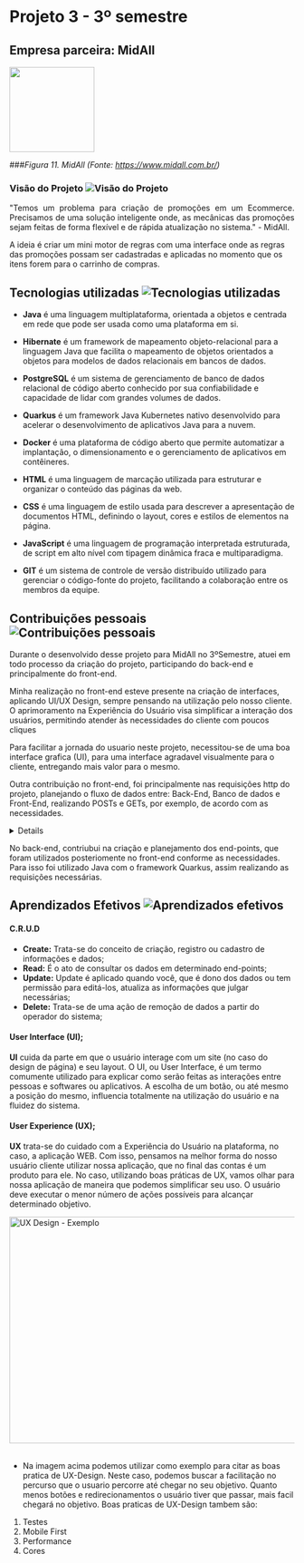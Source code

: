 # Projeto 3 - 3º semestre
## Empresa parceira: MidAll 

<img src="https://user-images.githubusercontent.com/80851038/163725778-498ec2e9-e8eb-45cf-a586-848e5bb1dd97.png" height="150"/>


###*Figura 11. MidAll (Fonte: https://www.midall.com.br/)*

### Visão do Projeto ![Visão do Projeto](https://img.shields.io/badge/-Visão%20Do%20Projeto-blue)

<p align="justify">
"Temos um problema para criação de promoções em um Ecommerce. Precisamos de uma solução inteligente onde, as mecânicas das promoções sejam feitas de forma flexível e de rápida atualização no sistema." - MidAll.

A ideia é criar um mini motor de regras com uma interface onde as regras das promoções possam ser cadastradas e aplicadas no momento que os itens forem para o carrinho de compras.
</p>


## Tecnologias utilizadas ![Tecnologias utilizadas](https://img.shields.io/badge/-Tecnologias%20Utilizadas-blue)

- **Java** é uma linguagem multiplataforma, orientada a objetos e centrada em rede que pode ser usada como uma plataforma em si.

- **Hibernate** é um framework de mapeamento objeto-relacional para a linguagem Java que facilita o mapeamento de objetos orientados a objetos para modelos de dados relacionais em bancos de dados.

- **PostgreSQL** é um sistema de gerenciamento de banco de dados relacional de código aberto conhecido por sua confiabilidade e capacidade de lidar com grandes volumes de dados.

- **Quarkus** é um framework Java Kubernetes nativo desenvolvido para acelerar o desenvolvimento de aplicativos Java para a nuvem.

- **Docker** é uma plataforma de código aberto que permite automatizar a implantação, o dimensionamento e o gerenciamento de aplicativos em contêineres.

- **HTML** é uma linguagem de marcação utilizada para estruturar e organizar o conteúdo das páginas da web.

- **CSS** é uma linguagem de estilo usada para descrever a apresentação de documentos HTML, definindo o layout, cores e estilos de elementos na página.

- **JavaScript** é uma linguagem de programação interpretada estruturada, de script em alto nível com tipagem dinâmica fraca e multiparadigma.

- **GIT** é um sistema de controle de versão distribuído utilizado para gerenciar o código-fonte do projeto, facilitando a colaboração entre os membros da equipe.


## Contribuições pessoais ![Contribuições pessoais](https://img.shields.io/badge/-Contribui%C3%A7%C3%B5es%20Pessoais-blue)

Durante o desenvolvido desse projeto para MidAll no 3ºSemestre, atuei em todo processo da criação do projeto, participando do back-end e principalmente do front-end.

Minha realização no front-end esteve presente na criação de interfaces, aplicando UI/UX Design, sempre pensando na utilização pelo nosso cliente. O aprimoramento na Experiência do Usuário visa simplificar a interação dos usuários, permitindo atender às necessidades do cliente com poucos cliques

Para facilitar a jornada do usuario neste projeto, necessitou-se de uma boa interface grafica (UI), para uma interface agradavel visualmente para o cliente, entregando mais valor para o mesmo.

Outra contribuição no front-end, foi principalmente nas requisições http do projeto, planejando o fluxo de dados entre: Back-End, Banco de dados e Front-End, realizando POSTs e GETs, por exemplo, de acordo com as necessidades.

  <details>
    <img src="https://user-images.githubusercontent.com/48994698/204924576-95362135-d8fe-40b5-ad44-5235263f6fbd.png" alt="UX Design - Exemplo" width="600"    height="400"> <br>
    - No exemplo acima, foi utilizado AJAX para realizar o POST. Citando algum dos pontos mais importantes para essa Requisição POST, começando pela URL do EndPoint que será enviado o POST. O Endpoint é uma forma de comunicação, um nó de rede de comunicação. É uma interface exposta por uma parte comunicante ou por um canal de comunicaçã
  </details>

No back-end, contriubui na criação e planejamento dos end-points, que foram utilizados posteriomente no front-end conforme as necessidades. Para isso foi utilizado Java com o framework Quarkus, assim realizando as requisições necessárias. 



## Aprendizados Efetivos ![Aprendizados efetivos](https://img.shields.io/badge/-Aprendizados%20Efeitvos-blue)


#### C.R.U.D
- **Create:** Trata-se do conceito de criação, registro ou cadastro de informações e dados;  
- **Read:** É o ato de consultar os dados em determinado end-points;
- **Update:** Update é aplicado quando você, que é dono dos dados ou tem permissão para editá-los, atualiza as informações que julgar necessárias;
- **Delete:** Trata-se de uma ação de remoção de dados a partir do operador do sistema;


#### User Interface (UI);<br>
**UI** cuida da parte em que o usuário interage com um site (no caso do design de página) e seu layout. O UI, ou User Interface, é um termo comumente utilizado para explicar como serão feitas as interações entre pessoas e softwares ou aplicativos. A escolha de um botão, ou até mesmo a posição do mesmo, influencia totalmente na utilização do usuário e na fluidez do sistema.

#### User Experience (UX);<br>
**UX** trata-se do cuidado com a Experiência do Usuário na plataforma, no caso, a aplicação WEB. Com isso, pensamos na melhor forma do nosso usuário cliente utilizar nossa aplicação, que no final das contas é um produto para ele. No caso, utilizando boas práticas de UX, vamos olhar para nossa aplicação de maneira que podemos simplificar seu uso. O usuário deve executar o menor número de ações possíveis para alcançar determinado objetivo.

  
  <img src="https://user-images.githubusercontent.com/48994698/204919725-c4b8a70e-98fb-4cde-b002-a8fe24720866.png" alt="UX Design - Exemplo" width="600" height="400"> <br><br>
- Na imagem acima podemos utilizar como exemplo para citar as boas pratica de UX-Design. Neste caso, podemos buscar a facilitação no percurso que o usuario percorre até chegar no seu objetivo. Quanto menos botões e redirecionamentos o usuário tiver que passar, mais facil chegará no objetivo. Boas praticas de UX-Design tambem são: 
1) </b> Testes <br>
2) </b> Mobile First <br> 
3) </b> Performance <br> 
5) </b> Cores <br>
  



